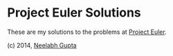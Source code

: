 Project Euler Solutions
==============================

These are my solutions to the problems at [Project Euler](https://projecteuler.net/).

(c) 2014, [Neelabh Gupta](http://neelabhgupta.com/)
